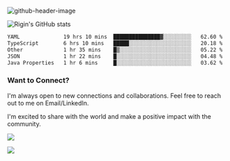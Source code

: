 
![github-header-image](https://github.com/riginoommen/riginoommen/assets/3840244/889cae65-df55-4cda-86cc-bf21bf1f2e96)

![Rigin's GitHub stats](https://github-readme-stats.vercel.app/api?username=riginoommen\&show_icons=true\&show=reviews,discussions_started,discussions_answered,prs_merged,prs_merged_percentage)


<!--START_SECTION:waka-->

```txt
YAML              19 hrs 10 mins  ███████████████▓░░░░░░░░░   62.60 %
TypeScript        6 hrs 10 mins   █████░░░░░░░░░░░░░░░░░░░░   20.18 %
Other             1 hr 35 mins    █▒░░░░░░░░░░░░░░░░░░░░░░░   05.22 %
JSON              1 hr 22 mins    █░░░░░░░░░░░░░░░░░░░░░░░░   04.48 %
Java Properties   1 hr 6 mins     █░░░░░░░░░░░░░░░░░░░░░░░░   03.62 %
```

<!--END_SECTION:waka-->

### Want to Connect?

I'm always open to new connections and collaborations. Feel free to reach out to me on Email/LinkedIn.

I'm excited to share with the world and make a positive impact with the community.

![](https://komarev.com/ghpvc/?username=riginoommen)

![](https://hit.yhype.me/github/profile?user_id=3840244)

